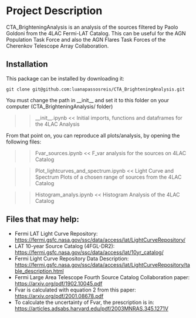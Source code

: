 # Project Description

CTA_BrighteningAnalysis is an analysis of the sources filtered by Paolo Goldoni from the 4LAC Fermi-LAT Catalog. This can be useful for the AGN Population Task Force and also the AGN Flares Task Forces of the Cherenkov Telescope Array Collaboration.


## Installation
 
This package can be installed by downloading it:

```
git clone git@github.com:luanapassosreis/CTA_BrighteningAnalysis.git

```

You must change the path in \_\_init\_\_ and set it to this folder on your computer (CTA_BrighteningAnalysis/ folder)

>> \_\_init\_\_.ipynb << Initial imports, functions and dataframes for the 4LAC Analysis

From that point on, you can reproduce all plots/analysis, by opening the following files:

>> Fvar_sources.ipynb << F_var analysis for the sources on 4LAC Catalog

>> Plot_lightcurves_and_spectrum.ipynb << Light Curve and Spectrum Plots of a chosen range of sources from the 4LAC Catalog

>> Histogram_analys.ipynb << Histogram Analysis of the 4LAC Catalog


## Files that may help:

- Fermi LAT Light Curve Repository: https://fermi.gsfc.nasa.gov/ssc/data/access/lat/LightCurveRepository/
- LAT 10-year Source Catalog (4FGL-DR2): https://fermi.gsfc.nasa.gov/ssc/data/access/lat/10yr_catalog/
- Fermi Light Curve Repository Data Description: https://fermi.gsfc.nasa.gov/ssc/data/access/lat/LightCurveRepository/table_description.html
- Fermi Large Area Telescope Fourth Source Catalog Collaboration paper: https://arxiv.org/pdf/1902.10045.pdf
- Fvar is calculated with equation 2 from this paper: https://arxiv.org/pdf/2001.08678.pdf
- To calculate the uncertainty of Fvar, the prescription is in: https://articles.adsabs.harvard.edu/pdf/2003MNRAS.345.1271V
